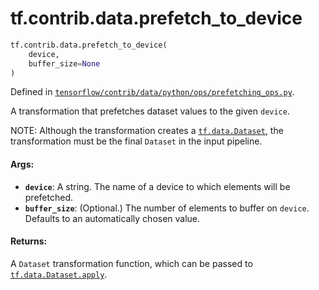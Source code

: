 <div itemscope itemtype="http://developers.google.com/ReferenceObject">
<meta itemprop="name" content="tf.contrib.data.prefetch_to_device" />
<meta itemprop="path" content="Stable" />
</div>

# tf.contrib.data.prefetch_to_device

``` python
tf.contrib.data.prefetch_to_device(
    device,
    buffer_size=None
)
```



Defined in [`tensorflow/contrib/data/python/ops/prefetching_ops.py`](https://www.tensorflow.org/code/tensorflow/contrib/data/python/ops/prefetching_ops.py).

A transformation that prefetches dataset values to the given `device`.

NOTE: Although the transformation creates a <a href="../../../tf/data/Dataset.md"><code>tf.data.Dataset</code></a>, the
transformation must be the final `Dataset` in the input pipeline.

#### Args:

* <b>`device`</b>: A string. The name of a device to which elements will be prefetched.
* <b>`buffer_size`</b>: (Optional.) The number of elements to buffer on `device`.
    Defaults to an automatically chosen value.


#### Returns:

A `Dataset` transformation function, which can be passed to
<a href="../../../tf/data/Dataset.md#apply"><code>tf.data.Dataset.apply</code></a>.